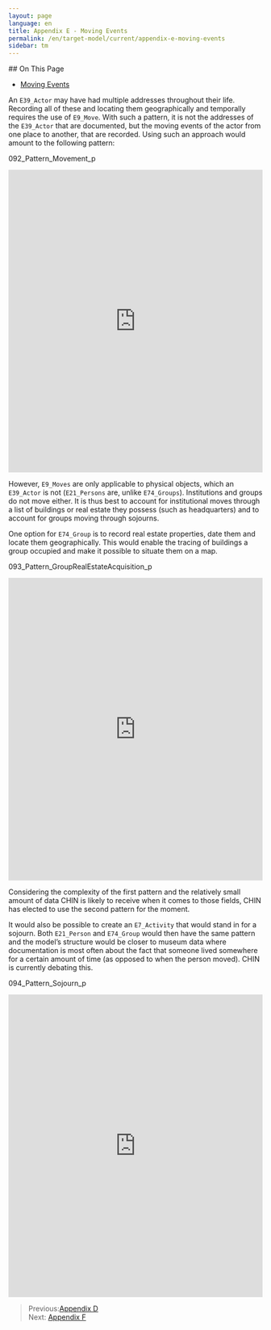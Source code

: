 ```yaml
---
layout: page
language: en
title: Appendix E - Moving Events 
permalink: /en/target-model/current/appendix-e-moving-events
sidebar: tm
---
```

<!-- [Back to the Table of Contents](/collections-model/en/target-model/current/information#table-of-contents)
 -->
<div class="hidden-content">
## On This Page

* [Moving Events](#moving-events)
</div>

An `E39_Actor` may have had multiple addresses throughout their  life. Recording all of these and locating them geographically and temporally requires the use of `E9_Move`. With such a pattern, it is not the addresses of the `E39_Actor` that are documented, but the moving events of the actor from one place to another, that are recorded. Using such an approach would amount to the following pattern:

<a name="092_Pattern_Movement_p"></a>092_Pattern_Movement_p
<iframe frameborder="0" style="width:100%;height:600px;" src="https://viewer.diagrams.net/?target=blank&highlight=0000ff&edit=_blank&layers=1&nav=1&title=092_Pattern_Movement_p.drawio#Uhttps%3A%2F%2Fdrive.google.com%2Fuc%3Fid%3D1jicIEoSjQTFbQ3t6aDThpEj8xdI-oUnQ%26export%3Ddownload"></iframe>

However, `E9_Moves` are only applicable to physical objects, which an `E39_Actor` is not (`E21_Persons` are, unlike `E74_Groups`). Institutions and groups do not move either. It is thus best to account for institutional moves through a list of buildings or real estate they possess (such as headquarters) and to account for groups moving through sojourns. 

One option for `E74_Group` is to record real estate properties, date them and locate them geographically. This would enable the tracing of buildings a group occupied and make it possible to situate them on a map.

<a name="093_Pattern_GroupRealEstateAcquisition_p"></a>093_Pattern_GroupRealEstateAcquisition_p
<iframe frameborder="0" style="width:100%;height:600px;" src="https://viewer.diagrams.net/?target=blank&highlight=0000ff&edit=_blank&layers=1&nav=1&title=093_Pattern_GroupRealEstateAcquisition_p.drawio#Uhttps%3A%2F%2Fdrive.google.com%2Fuc%3Fid%3D1_sUihasZypveNX8v7TE7av8oEQYcAJJE%26export%3Ddownload"></iframe>

Considering the complexity of the first pattern and the relatively small amount of data CHIN is likely to receive when it comes to those fields, CHIN has elected to use the second pattern for the moment. 

It would also be possible to create an `E7_Activity` that would stand in for a sojourn. Both `E21_Person` and `E74_Group` would then have the same pattern and the model’s structure would be closer to museum data where documentation is most often about the fact that someone lived somewhere for a certain amount of time (as opposed to when the person moved). CHIN is currently debating this. 

<a name="094_Pattern_Sojourn_p"></a>094_Pattern_Sojourn_p
<iframe frameborder="0" style="width:100%;height:600px;" src="https://viewer.diagrams.net/?target=blank&highlight=0000ff&edit=_blank&layers=1&nav=1&title=094_Pattern_Sojourn_p.drawio#Uhttps%3A%2F%2Fdrive.google.com%2Fuc%3Fid%3D1EjJKURs3c5ltx-ZMRJQdbEA-iVkC7zeM%26export%3Ddownload"></iframe>


> Previous:[Appendix D](/collections-model/en/target-model/current/appendix-d-relationships)<br>Next: [Appendix F](/collections-model/en/target-model/current/appendix-f-discussions)
